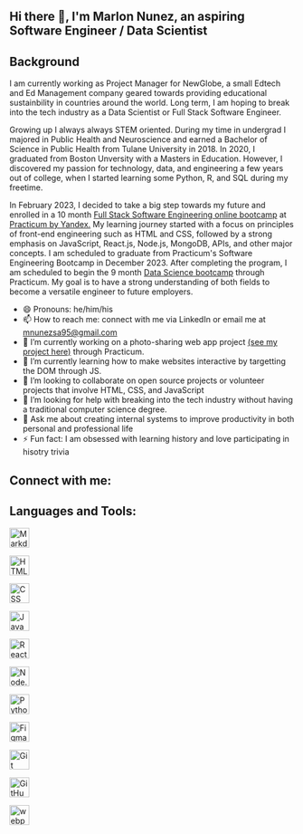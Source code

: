 ## Hi there 👋, I'm Marlon Nunez, an aspiring Software Engineer / Data Scientist

## Background 
I am currently working as Project Manager for NewGlobe, a small Edtech and Ed Management company geared towards providing educational sustainbility in countries around the world. Long term, I am hoping to break into the tech industry as a Data Scientist or Full Stack Software Engineer.

Growing up I always always STEM oriented. During my time in undergrad I majored in Public Health and Neuroscience and earned a Bachelor of Science in Public Health from Tulane University in 2018. In 2020, I graduated from Boston Unversity with a Masters in Education. However, I discovered my passion for technology, data, and engineering a few years out of college, when I started learning some Python, R, and SQL during my freetime. 

In February 2023, I decided to take a big step towards my future and enrolled in a 10 month [Full Stack Software Engineering online bootcamp](https://practicum.com/software-engineer/?form_position=%2F&gaid=940678093.1681249137) at [Practicum by Yandex.](https://practicum.com/) My learning journey started with a focus on principles of front-end engineering such as HTML and CSS, followed by a strong emphasis on JavaScript, React.js, Node.js, MongoDB, APIs, and other major concepts. I am scheduled to graduate from Practicum's Software Engineering Bootcamp in December 2023. After completing the program, I am scheduled to begin the 9 month [Data Science bootcamp](https://practicum.com/data-science/?form_position=%2Fsoftware-engineer%2F&gaid=940678093.1681249137) through Practicum. My goal is to have a strong understanding of both fields to become a versatile engineer to future employers.

- 😄 Pronouns: he/him/his
- 📫 How to reach me: connect with me via LinkedIn or email me at mnunezsa95@gmail.com
- 🔭 I’m currently working on a photo-sharing web app project [(see my project here)](https://mnunezsa95.github.io/se_project_aroundtheus/) through Practicum.
- 🌱 I’m currently learning how to make websites interactive by targetting the DOM through JS.
- 👯 I’m looking to collaborate on open source projects or volunteer projects that involve HTML, CSS, and JavaScript
- 🤔 I’m looking for help with breaking into the tech industry without having a traditional computer science degree.
- 💬 Ask me about creating internal systems to improve productivity in both personal and professional life
- ⚡ Fun fact: I am obsessed with learning history and love participating in hisotry trivia

## Connect with me:

## Languages and Tools:
[<img alt="Markdown logo" src="https://d33wubrfki0l68.cloudfront.net/f1f475a6fda1c2c4be4cac04033db5c3293032b4/513a4/assets/images/markdown-mark-white.svg" style="height: 35px" style="width: 35px">](https://www.markdownguide.org/)

[<img alt="HTML logo" src="https://upload.wikimedia.org/wikipedia/commons/thumb/3/38/HTML5_Badge.svg/512px-HTML5_Badge.svg.png?20110131171049" style="height: 35px" style="width: 35px">](https://developer.mozilla.org/en-US/docs/Web/HTML)

[<img alt="CSS logo" src="https://upload.wikimedia.org/wikipedia/commons/6/62/CSS3_logo.svg" style="height: 35px" style="width: 35px">](https://developer.mozilla.org/en-US/docs/Web/CSS)

[<img alt="JavaScript logo" src="https://upload.wikimedia.org/wikipedia/commons/thumb/6/6a/JavaScript-logo.png/600px-JavaScript-logo.png?20120221235433" style="height: 35px" style="width: 35px">](https://developer.mozilla.org/en-US/docs/Web/JavaScript)

[<img alt="React logo" src="https://upload.wikimedia.org/wikipedia/commons/thumb/a/a7/React-icon.svg/512px-React-icon.svg.png?20220125121207" style="height: 35px" style="width: 35px">](https://react.dev/)

[<img alt="Node.js logo" src="https://upload.wikimedia.org/wikipedia/commons/thumb/d/d9/Node.js_logo.svg/590px-Node.js_logo.svg.png?20170401104355" style="height: 35px" style="width: 35px">](https://nodejs.org/en) 

[<img alt="Python logo" src="https://upload.wikimedia.org/wikipedia/commons/thumb/c/c3/Python-logo-notext.svg/1200px-Python-logo-notext.svg.png" style="height: 35px" style="width: 35px">](https://www.python.org/) 

[<img alt="Figma logo" src="https://upload.wikimedia.org/wikipedia/commons/thumb/3/33/Figma-logo.svg/400px-Figma-logo.svg.png?20190122211436" style="height: 35px" style="width: 35px">](https://www.figma.com/community)

[<img alt="Git logo" src="https://miro.medium.com/v2/resize:fit:600/1*iAThFn7tn8mTyQFv0szo2w.jpeg" style="height: 35px" style="width: 35px">](https://git-scm.com/)

[<img alt="GitHub logo" src="https://allvectorlogo.com/img/2021/12/github-logo-vector.png" style="height: 35px" style="width: 35px">](https://github.com/)

[<img alt="webpack logo" src="https://raw.githubusercontent.com/webpack/media/master/logo/logo-on-dark-bg.png" style="height: 35px" style="width: 35px">](https://webpack.js.org/)

